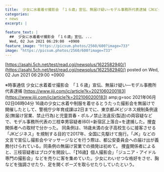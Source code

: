 ```yaml
---
title:  少女に水着着せ撮影会　「１６歳」宣伝、無届け疑い—モデル事務所代表逮捕（JKビジネス規制）  
categories:
- news
excerpt: |
  
feature_text: |
  ##  少女に水着着せ撮影会　「１６歳」宣伝、...
  Wed, 02 Jun 2021 06:29:00  +0900
feature_image: "https://picsum.photos/2560/600?image=733"
image: "https://picsum.photos/2560/600?image=733"
---
```


[https://asahi.5ch.net/test/read.cgi/newsplus/1622582940/](https://asahi.5ch.net/test/read.cgi/newsplus/1622582940/)
posted on Wed, 02 Jun 2021 06:29:00  +0900

<!--more-->

※時事通信 少女に水着着せ撮影会　「１６歳」宣伝、無届け疑い—モデル事務所代表逮捕 [https://www.jiji.com/jc/article?k=2021060200183](https://www.jiji.com/jc/article?k=2021060200183) amp;g=soc 2021年06月02日06時04分 16歳の少女に水着や制服を着せるとうたった撮影会を無届けで開催したとして、警視庁少年育成課は2日までに、東京都JKビジネス規制条例違反(無届け営業、禁止行為)と児童買春・ポルノ禁止法違反(製造)の両容疑などで、モデル事務所代表の三枝幸男容疑者(60)=新宿区上落合=を逮捕した。捜査関係者への取材で分かった。 同条例は、18歳未満の女子高校生らに接客させる「JKビジネス」を規制する目的で2017年、全国に先駆けて施行。「JK」などの文言で宣伝し撮影会やマッサージなどを行う際は、都公安委員会への届け出が義務付けられている。同条例の無届け営業での摘発は初めて。 捜査関係者によると、三枝容疑者はブログを開設し、「【16歳】個人撮影会」「ジュニア・アイドル専門の撮影会」などを売りに客を集めていた。少女にわいせつな格好をさせ、胸などを強調させたり、足を開くポーズを取らせたりしていたという。
